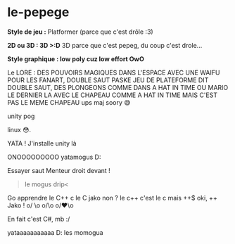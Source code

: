 # le-pepege

**Style de jeu :** 
Platformer (parce que c'est drôle :3)

**2D ou 3D : 3D >:D**
3D parce que c'est pepeg, du coup c'est drole...

**Style graphique : low poly cuz low effort OwO**
    
Le LORE :
DES POUVOIRS MAGIQUES DANS L'ESPACE AVEC UNE WAIFU POUR LES FANART, DOUBLE SAUT PASKE JEU DE PLATEFORME DIT DOUBLE SAUT, DES PLONGEONS COMME DANS A HAT IN TIME OU MARIO LE DERNIER LA AVEC LE CHAPEAU COMME A HAT IN TIME MAIS C'EST PAS LE MEME CHAPEAU
ups maj soory 😅

unity pog

linux 😳.

YATA ! J'installe unity là

ONOOOOOOOOO yatamogus D:

Essayer saut
Menteur droit devant !

>le mogus drip< 

Go apprendre le C++
c le C jako non ?
le c++ c'est le c mais ++$
oki, ++ Jako !
o/
\o
o/\o
o/❤️\o

En fait c'est C#, mb :/

yataaaaaaaaaaa D: les momogua